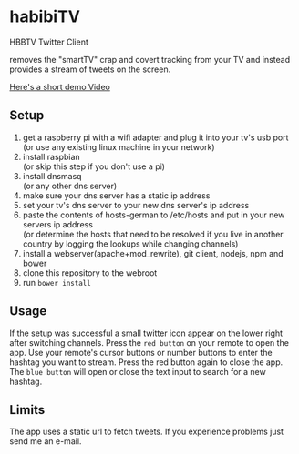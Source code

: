 habibiTV
========

HBBTV Twitter Client

removes the "smartTV" crap and covert tracking from your TV and
instead provides a stream of tweets on the screen.

[Here's a short demo Video](https://plus.google.com/+MartinTillmannCGN/posts/Eck3sTNHbPF)

## Setup

1. get a raspberry pi with a wifi adapter and plug it into your tv's usb port  
(or use any existing linux machine in your network)
2. install raspbian  
(or skip this step if you don't use a pi)
3. install dnsmasq  
(or any other dns server)
4. make sure your dns server has a static ip address
5. set your tv's dns server to your new dns server's ip address
6. paste the contents of hosts-german to /etc/hosts and put in your new servers ip address   
(or determine the hosts that need to be resolved if you live in another country by logging the lookups while changing channels)
7. install a webserver(apache+mod_rewrite), git client, nodejs, npm and bower
8. clone this repository to the webroot
9. run ``bower install``

## Usage

If the setup was successful a small twitter icon appear on the lower right
after switching channels. Press the ``red button`` on your remote to open
the app. Use your remote's cursor buttons or number buttons to enter the
hashtag you want to stream. Press the red button again to close the app.
The ``blue button`` will open or close the text input to search for a new
hashtag.

## Limits

The app uses a static url to fetch tweets. If you experience problems just
send me an e-mail. 
